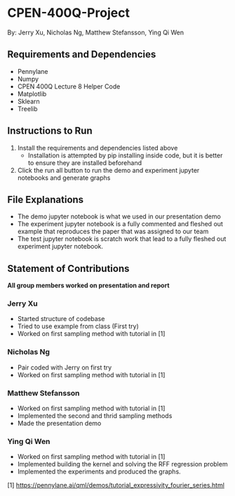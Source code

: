 # CPEN-400Q-Project
By: Jerry Xu, Nicholas Ng, Matthew Stefansson, Ying Qi Wen
## Requirements and Dependencies
- Pennylane
- Numpy
- CPEN 400Q Lecture 8 Helper Code
- Matplotlib
- Sklearn
- Treelib

## Instructions to Run
1. Install the requirements and dependencies listed above
   - Installation is attempted by pip installing inside code, but it is better to ensure they are installed beforehand
2. Click the run all button to run the demo and experiment jupyter notebooks and generate graphs

## File Explanations
- The demo jupyter notebook is what we used in our presentation demo
- The experiment jupyter notebook is a fully commented and fleshed out example that reproduces the paper that was assigned to our team
- The test jupyter notebook is scratch work that lead to a fully fleshed out experiment jupyter notebook.

## Statement of Contributions
**All group members worked on presentation and report**

### Jerry Xu
- Started structure of codebase
- Tried to use example from class (First try)
- Worked on first sampling method with tutorial in [1]

### Nicholas Ng
- Pair coded with Jerry on first try
- Worked on first sampling method with tutorial in [1]

### Matthew Stefansson
- Worked on first sampling method with tutorial in [1]
- Implemented the second and thrid sampling methods
- Made the presentation demo

### Ying Qi Wen
- Worked on first sampling method with tutorial in [1]
- Implemented building the kernel and solving the RFF regression problem
- Implemented the experiments and produced the graphs.

[1] https://pennylane.ai/qml/demos/tutorial_expressivity_fourier_series.html
